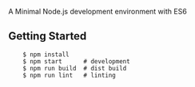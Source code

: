 A Minimal Node.js development environment with ES6

Getting Started
---------------
```shell
	$ npm install
	$ npm start      # development
	$ npm run build  # dist build
	$ npm run lint   # linting
```
